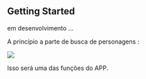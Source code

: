 
## Getting Started

em desenvolvimento ...

A princípio a parte de busca de personagens : 

<img src="/src/public/demo.gif"/>

Isso será uma das funções do APP.




